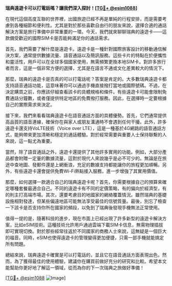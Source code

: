 **瑞典遠遊卡可以打電話嗎？讓我們深入探討！[[TG💪+ @esim1088](https://t.me/s/esim1088)]**

在現代這個高度互聯的世界裡，出國旅遊已經不再是單純的行程安排，而是需要考慮到各種細節和便利性。尤其是對於那些喜歡自由行的朋友來說，選擇合適的通話解決方案是旅行準備中非常重要的一環。今天，我們就來聊聊瑞典的遠遊卡——這款備受歡迎的國際SIM卡是否能夠滿足你的通話需求。

首先，我們需要了解什麼是遠遊卡。遠遊卡是一種針對國際旅客設計的移動通信解決方案，通常提供數據流量、語音通話以及簡訊服務。這些卡片的特點在於便攜性和靈活性，用戶可以在全球多個國家使用，無需頻繁更換本地SIM卡。對許多旅行者而言，這是一個非常方便的選擇，尤其是在語言不通或文化差異較大的情況下。

那麼，瑞典的遠遊卡是否真的可以打電話呢？答案是肯定的。大多數瑞典遠遊卡都支持語音通話功能，這意味著你可以通過手機直接撥打當地或國際號碼。不過，在決定購買之前，你應該仔細查看該卡的具體規格和條件。有些遠遊卡可能會限制免費通話分鐘數，或者僅提供特定地區的免費撥打服務。因此，在選擇時一定要根據自己的實際需求來決定。

接下來，我們來看看瑞典遠遊卡在語音通話方面的具體優勢。首先，它們通常提供高品質的語音連線，確保你在與家人或朋友溝通時不會遇到任何干擾。此外，許多遠遊卡還支持VoLTE技術（Voice over LTE），這是一種基於4G網路的語音通話方式，能夠帶來更加清晰和穩定的通話體驗。對於經常需要與重要人士保持聯繫的人來說，這一點尤為重要。

當然，除了語音通話之外，遠遊卡還提供了其他許多實用的功能。例如，大部分產品都會附贈一定量的數據流量，這對於現代人來說幾乎是必不可少的。無論是在旅途中查地圖、發郵件還是上網衝浪，充足的數據支持都能讓你的旅程更加順暢。另外，有些遠遊卡還會提供免費Wi-Fi熱點接入服務，進一步增強了其實用價值。

那麼，如何選擇一款適合自己的瑞典遠遊卡呢？首先，你需要根據自己的預算來確定哪種套餐最適合自己。不同的遠遊卡有不同的定價策略，有的偏向於經濟型，有的則主打高端市場。其次，還要考慮目的地國家的網絡覆蓋情況。雖然瑞典的基礎設施相對發達，但某些偏遠地區可能無法享受最佳的信號質量。最後，別忘了檢查一下該卡是否支持你所在國家的頻段，以免到了瑞典後發現手機無法正常使用。

值得一提的是，隨著科技的進步，現在市面上已經出現了許多新型的遠遊卡解決方案，比如eSIM技術。這種技術允許用戶通過雲端下載SIM卡信息，無需物理插拔即可實現切換。對於那些經常往返於不同國家的商務人士來說，這無疑是一個巨大的福音。同時，eSIM也使得遠遊卡的管理變得更加便捷，只需一部手機就能搞定所有問題。

總結來說，瑞典遠遊卡確實是可以打電話的，並且它在語音通話方面表現出色。然而，為了獲得最佳的使用體驗，建議你在購買前做好充分的研究和比較。希望本文能幫助你更好地了解這一領域，從而為你的下一次瑞典之旅做好準備！

[[TG💪+ @esim1088](https://t.me/s/esim1088) ![Image](https://i.postimg.cc/4NQfJmqS/Snipaste-2025-05-13-00-14-12.png)]
